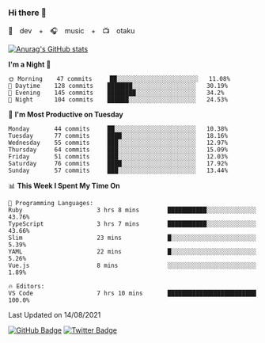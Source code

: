 ### Hi there 👋

🚀　dev　+　🎧　music　+　📺　otaku


[![Anurag's GitHub stats](https://github-readme-stats.vercel.app/api?username=koheitasaka&count_private=true&show_icons=true&theme=monokai)](https://github.com/koheitasaka/github-readme-stats)

<!--START_SECTION:waka-->
**I'm a Night 🦉** 

```text
🌞 Morning    47 commits     ██░░░░░░░░░░░░░░░░░░░░░░░   11.08% 
🌆 Daytime    128 commits    ███████░░░░░░░░░░░░░░░░░░   30.19% 
🌃 Evening    145 commits    ████████░░░░░░░░░░░░░░░░░   34.2% 
🌙 Night      104 commits    ██████░░░░░░░░░░░░░░░░░░░   24.53%

```
📅 **I'm Most Productive on Tuesday** 

```text
Monday       44 commits     ██░░░░░░░░░░░░░░░░░░░░░░░   10.38% 
Tuesday      77 commits     ████░░░░░░░░░░░░░░░░░░░░░   18.16% 
Wednesday    55 commits     ███░░░░░░░░░░░░░░░░░░░░░░   12.97% 
Thursday     64 commits     ███░░░░░░░░░░░░░░░░░░░░░░   15.09% 
Friday       51 commits     ███░░░░░░░░░░░░░░░░░░░░░░   12.03% 
Saturday     76 commits     ████░░░░░░░░░░░░░░░░░░░░░   17.92% 
Sunday       57 commits     ███░░░░░░░░░░░░░░░░░░░░░░   13.44%

```


📊 **This Week I Spent My Time On** 

```text
💬 Programming Languages: 
Ruby                     3 hrs 8 mins        ███████████░░░░░░░░░░░░░░   43.76% 
TypeScript               3 hrs 7 mins        ███████████░░░░░░░░░░░░░░   43.66% 
Slim                     23 mins             █░░░░░░░░░░░░░░░░░░░░░░░░   5.39% 
YAML                     22 mins             █░░░░░░░░░░░░░░░░░░░░░░░░   5.26% 
Vue.js                   8 mins              ░░░░░░░░░░░░░░░░░░░░░░░░░   1.89%

🔥 Editors: 
VS Code                  7 hrs 10 mins       █████████████████████████   100.0%

```


 Last Updated on 14/08/2021
<!--END_SECTION:waka-->

[![GitHub Badge](https://img.shields.io/badge/GitHub-100000?style=for-the-badge&logo=github&logoColor=white)](https://github.com/koheitasaka)
[![Twitter Badge](https://img.shields.io/badge/Twitter-1DA1F2?style=for-the-badge&logo=twitter&logoColor=white)](https://twitter.com/sleep_asleep_)
